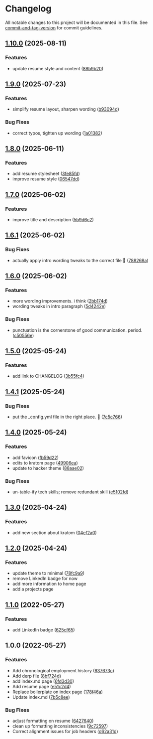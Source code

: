 # Changelog

All notable changes to this project will be documented in this file. See [commit-and-tag-version](https://github.com/absolute-version/commit-and-tag-version) for commit guidelines.

## [1.10.0](https://github.com/rbseaver/rbseaver.github.io/compare/v1.9.0...v1.10.0) (2025-08-11)


### Features

* update resume style and content ([88b9b20](https://github.com/rbseaver/rbseaver.github.io/commit/88b9b208aded4fbc8c4459c0a14530ef86c6b2fe))

## [1.9.0](https://github.com/rbseaver/rbseaver.github.io/compare/v1.8.0...v1.9.0) (2025-07-23)


### Features

* simplify resume layout, sharpen wording ([b93094d](https://github.com/rbseaver/rbseaver.github.io/commit/b93094d1fb07d676885c8bf6ddec2d5b77a9be2b))


### Bug Fixes

* correct typos, tighten up wording ([1a01382](https://github.com/rbseaver/rbseaver.github.io/commit/1a0138239f632c44e2cbbc9f0f374981f122d3cb))

## [1.8.0](https://github.com/rbseaver/rbseaver.github.io/compare/v1.7.0...v1.8.0) (2025-06-11)


### Features

* add resume stylesheet ([3fe85fd](https://github.com/rbseaver/rbseaver.github.io/commit/3fe85fdbe3538741deb51da7960e7151e34ec1e4))
* improve resume style ([06547dd](https://github.com/rbseaver/rbseaver.github.io/commit/06547ddd6adbd60983c4ad0b7a25303a6cbbe56c))

## [1.7.0](https://github.com/rbseaver/rbseaver.github.io/compare/v1.6.1...v1.7.0) (2025-06-02)


### Features

* improve title and description ([5b9d6c2](https://github.com/rbseaver/rbseaver.github.io/commit/5b9d6c2acc7e4149e189a9b74499a723b49cdb90))

## [1.6.1](https://github.com/rbseaver/rbseaver.github.io/compare/v1.6.0...v1.6.1) (2025-06-02)


### Bug Fixes

* actually apply intro wording tweaks to the correct file 😬 ([788268a](https://github.com/rbseaver/rbseaver.github.io/commit/788268ab603f04da4ae937aa0d79706c678c46eb))

## [1.6.0](https://github.com/rbseaver/rbseaver.github.io/compare/v1.5.0...v1.6.0) (2025-06-02)


### Features

* more wording improvements. i think ([2bb174d](https://github.com/rbseaver/rbseaver.github.io/commit/2bb174d2729e4f8f9001098d22ba4b772d51e336))
* wording tweaks in intro paragraph ([5d4242e](https://github.com/rbseaver/rbseaver.github.io/commit/5d4242ec9da5f77cff08994c5657bb2850ccd2c3))


### Bug Fixes

* punctuation is the cornerstone of good communication. period. ([c50556e](https://github.com/rbseaver/rbseaver.github.io/commit/c50556e29149b313680763b1d5723c8bc9dff729))

## [1.5.0](https://github.com/rbseaver/rbseaver.github.io/compare/v1.4.1...v1.5.0) (2025-05-24)


### Features

* add link to CHANGELOG ([3b55fc4](https://github.com/rbseaver/rbseaver.github.io/commit/3b55fc482bb9c3a0ccefc58900409f2c4813a4f1))

## [1.4.1](https://github.com/rbseaver/rbseaver.github.io/compare/v1.4.0...v1.4.1) (2025-05-24)


### Bug Fixes

* put the _config.yml file in the right place. 🤦 ([7c5c766](https://github.com/rbseaver/rbseaver.github.io/commit/7c5c766f68f47c700837b446eaa923391cefa9fb))

## [1.4.0](https://github.com/rbseaver/rbseaver.github.io/compare/v1.3.0...v1.4.0) (2025-05-24)


### Features

* add favicon ([fb59d22](https://github.com/rbseaver/rbseaver.github.io/commit/fb59d22678cf2f9bf3fcf9c501cea388396e7d2d))
* edits to kratom page ([49906ea](https://github.com/rbseaver/rbseaver.github.io/commit/49906ea21c2ac2721c493d6262be955c6373efb0))
* update to hacker theme ([88aae02](https://github.com/rbseaver/rbseaver.github.io/commit/88aae0246b8cd2b133a4e48145115c83880ab039))


### Bug Fixes

* un-table-ify tech skills; remove redundant skill ([e5102fd](https://github.com/rbseaver/rbseaver.github.io/commit/e5102fda7c095cab9ddd77c652af9f4eee2b52d3))

## [1.3.0](https://github.com/rbseaver/rbseaver.github.io/compare/v1.2.0...v1.3.0) (2025-04-24)


### Features

* add new section about kratom ([04ef2a0](https://github.com/rbseaver/rbseaver.github.io/commit/04ef2a0c6efdc4a38f040730e2d32120c28ba7ee))

## [1.2.0](https://github.com/rbseaver/rbseaver.github.io/compare/v1.1.0...v1.2.0) (2025-04-24)

### Features

* update theme to minimal ([78fc9a9](https://github.com/rbseaver/rbseaver.github.io/commit/78fc9a967acb52f5c4c5ae2d0770983c5c1e7304))
* remove LinkedIn badge for now
* add more information to home page
* add a projects page

## [1.1.0](https://github.com/rbseaver/rbseaver.github.io/compare/v1.0.0...v1.1.0) (2022-05-27)

### Features

* add LinkedIn badge ([625cf65](https://github.com/rbseaver/rbseaver.github.io/commit/625cf65837347a704ee61341b7fcd36d3ef67ba4))

## 1.0.0 (2022-05-27)

### Features

* Add chronological employment history ([637673c](https://github.com/rbseaver/rbseaver.github.io/commit/637673cc597b155cff8f712a39aad3d76966c251))
* Add derp file ([8bf724d](https://github.com/rbseaver/rbseaver.github.io/commit/8bf724d4cfa72d4309bab4e5c3479b4c8c9c4a94))
* add index.md page ([6fd3d30](https://github.com/rbseaver/rbseaver.github.io/commit/6fd3d30d49f842afecea49ada05cc7828bbd7e1a))
* Add resume page ([e51c2d4](https://github.com/rbseaver/rbseaver.github.io/commit/e51c2d49de1c243da7e8965bb221d43325695936))
* Replace boilerplate on index page ([178f46a](https://github.com/rbseaver/rbseaver.github.io/commit/178f46a5346fb82697dcef55067f2c3b3ce544d3))
* Update index.md ([7b5c8ee](https://github.com/rbseaver/rbseaver.github.io/commit/7b5c8ee3bee4d903f3d44d2f6d8dfd88d6edda1f))


### Bug Fixes

* adjust formatting on resume ([6427640](https://github.com/rbseaver/rbseaver.github.io/commit/6427640b09f9010f7da2a033b78964c9e32662bc))
* clean up formatting inconsistencies ([9c72597](https://github.com/rbseaver/rbseaver.github.io/commit/9c725973b681e53824d7be4a162add705aa1bc6d))
* Correct alignment issues for job headers ([d62a31d](https://github.com/rbseaver/rbseaver.github.io/commit/d62a31df92ee5cb5ab324d17ec2cd88fc6e0562f))
